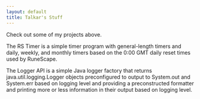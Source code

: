 ```yaml
---
layout: default
title: Talkar's Stuff
---
```


Check out some of my projects above.

The RS Timer is a simple timer program with general-length timers and daily, weekly, and monthly timers based on the 0:00 GMT daily reset times used by RuneScape.

The Logger API is a simple Java logger factory that returns java.util.logging.Logger objects preconfigured to output to System.out and System.err based on logging level and providing a preconstructed formatter and printing more or less information in their output based on logging level.

